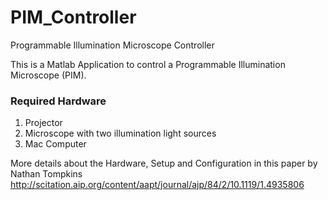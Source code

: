 # PIM_Controller
Programmable Illumination Microscope Controller

This is a Matlab Application to control a Programmable Illumination Microscope (PIM). 

### Required Hardware
1. Projector
2. Microscope with two illumination light sources
3. Mac Computer

More details about the Hardware, Setup and Configuration in this paper by Nathan Tompkins http://scitation.aip.org/content/aapt/journal/ajp/84/2/10.1119/1.4935806


